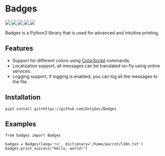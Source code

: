 # Badges

<p>
    <a href="https://entysec.com">
        <img src="https://img.shields.io/badge/developer-EntySec-blue.svg">
    </a>
    <a href="https://github.com/EntySec/Badges">
        <img src="https://img.shields.io/badge/language-Python-blue.svg">
    </a>
    <a href="https://github.com/EntySec/Badges/forks">
        <img src="https://img.shields.io/github/forks/EntySec/Badges?color=green">
    </a>
    <a href="https://github.com/EntySec/Badges/stargazers">
        <img src="https://img.shields.io/github/stars/EntySec/Badges?color=yellow">
    </a>
    <a href="https://www.codefactor.io/repository/github/EntySec/Badges">
        <img src="https://www.codefactor.io/repository/github/EntySec/Badges/badge">
    </a>
</p>

Badges is a Python3 library that is used for advanced and intuitive printing.

## Features

* Support for different colors using [ColorScript](https://github.com/EntySec/ColorScript) commands.
* Localization support, all messages can be translated on-fly using online services.
* Logging support, if logging is enabled, you can log all the messages to the file.

## Installation

```
pip3 install git+https://github.com/EntySec/Badges
```

## Examples

```python3
from badges import Badges

badges = Badges(lang='ru', dictionary='/home/parrot/l10n.txt')
badges.print_success("Hello, world!")
```
